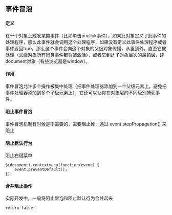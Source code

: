 ## 事件冒泡

#### 定义

在一个对象上触发某类事件（比如单击onclick事件），如果此对象定义了此事件的处理程序，那么此事件就会调用这个处理程序，如果没有定义此事件处理程序或者事件返回true，那么这个事件会向这个对象的父级对象传播，从里到外，直至它被处理（父级对象所有同类事件都将被激活），或者它到达了对象层次的最顶层，即document对象（有些浏览器是window）。

#### 作用

事件冒泡允许多个操作被集中处理（把事件处理器添加到一个父级元素上，避免把事件处理器添加到多个子级元素上），它还可以让你在对象层的不同级别捕获事件。

#### 阻止事件冒泡

事件冒泡机制有时候是不需要的，需要阻止掉，通过 event.stopPropagation\(\) 来阻止

#### 阻止默认行为

阻止右键菜单

```
$(document).contextmenu(function(event) {
    event.preventDefault();
});
```

#### 合并阻止操作

实际开发中，一般将阻止冒泡和阻止默认行为合并起来

```
return false;
```



